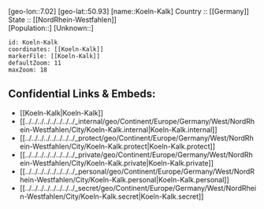 ﻿---
location: [50.93,7.02] 
mapzoom: [7,12] 
mapmarker: city 
type: City
tags:
- geo/City


SpocWebEntityId: 31738
isDeleted: false
confidential: public

---
[geo-lon::7.02] 
[geo-lat::50.93] 
[name::Koeln-Kalk] 
Country :: [[Germany]]  
State :: [[NordRhein-Westfahlen]]  
[Population::] 
[Unknown::] 


```leaflet
id: Koeln-Kalk
coordinates: [[Koeln-Kalk]] 
markerFile: [[Koeln-Kalk]] 
defaultZoom: 11 
maxZoom: 18
```


## Confidential Links & Embeds: 
- [[Koeln-Kalk|Koeln-Kalk]]  
- [[../../../../../../../../_internal/geo/Continent/Europe/Germany/West/NordRhein-Westfahlen/City/Koeln-Kalk.internal|Koeln-Kalk.internal]] 
- [[../../../../../../../../_protect/geo/Continent/Europe/Germany/West/NordRhein-Westfahlen/City/Koeln-Kalk.protect|Koeln-Kalk.protect]] 
- [[../../../../../../../../_private/geo/Continent/Europe/Germany/West/NordRhein-Westfahlen/City/Koeln-Kalk.private|Koeln-Kalk.private]] 
- [[../../../../../../../../_personal/geo/Continent/Europe/Germany/West/NordRhein-Westfahlen/City/Koeln-Kalk.personal|Koeln-Kalk.personal]] 
- [[../../../../../../../../_secret/geo/Continent/Europe/Germany/West/NordRhein-Westfahlen/City/Koeln-Kalk.secret|Koeln-Kalk.secret]] 
